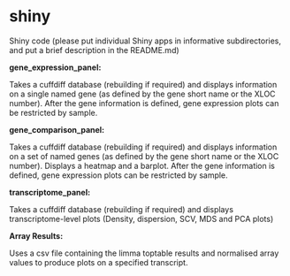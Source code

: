 # shiny
Shiny code (please put individual Shiny apps in informative subdirectories, and put a brief description in the README.md)

<b>gene_expression_panel:</b>

Takes a cuffdiff database (rebuilding if required) and displays information on a single named gene (as defined by the gene short name or the XLOC number). After the gene information is defined, gene expression plots can be restricted by sample.

<b>gene_comparison_panel:</b>

Takes a cuffdiff database (rebuilding if required) and displays information on a set of named genes (as defined by the gene short name or the XLOC number). Displays a heatmap and a barplot. After the gene information is defined, gene expression plots can be restricted by sample.

<b>transcriptome_panel:</b>

Takes a cuffdiff database (rebuilding if required) and displays transcriptome-level plots (Density, dispersion, SCV, MDS and PCA plots)

<b> Array Results: </b>

Uses a csv file containing the limma toptable results and normalised array values to produce plots on a specified transcript.
